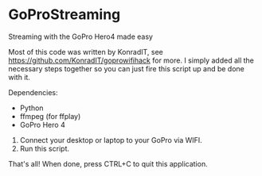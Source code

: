 # GoProStreaming
Streaming with the GoPro Hero4 made easy

Most of this code was written by KonradIT, see https://github.com/KonradIT/goprowifihack for more.
I simply added all the necessary steps together so you can just fire this script up and be done with it.

Dependencies:

- Python
- ffmpeg (for ffplay)
- GoPro Hero 4

1. Connect your desktop or laptop to your GoPro via WIFI.
2. Run this script.

That's all! When done, press CTRL+C to quit this application.
